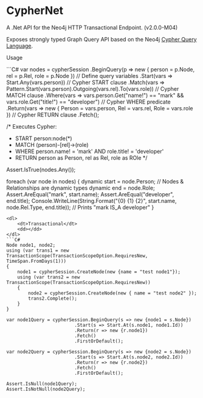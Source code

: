 CypherNet
=========

A .Net API for the Neo4j HTTP Transactional Endpoint. (v2.0.0-M04)

Exposes strongly typed Graph Query API based on the Neo4j [Cypher Query Language](http://docs.neo4j.org/chunked/milestone/cypher-query-lang.html).


<dl>
    <dt>Usage</dt>
    <dd></dd>
</dl>
```C#
var nodes = cypherSession
        .BeginQuery(p => new { person = p.Node, rel = p.Rel, role = p.Node }) // Define query variables
        .Start(vars => Start.Any(vars.person)) // Cypher START clause
        .Match(vars => Pattern.Start(vars.person).Outgoing(vars.rel).To(vars.role))  // Cypher MATCH clause
        .Where(vars => vars.person.Get<string>("name!") == "mark" && vars.role.Get<string>("title!") == "developer") // Cypher WHERE predicate
        .Return(vars => new { Person = vars.person, Rel = vars.rel, Role = vars.role }) // Cypher RETURN clause
        .Fetch();

/* Executes Cypher: 
 * START person:node(*) 
 * MATCH (person)-[rel]->(role) 
 * WHERE person.name! = 'mark' AND role.title! = 'developer' 
 * RETURN person as Person, rel as Rel, role as ROle
*/

Assert.IsTrue(nodes.Any());

foreach (var node in nodes)
{
    dynamic start = node.Person;  // Nodes & Relationships are dynamic types
    dynamic end = node.Role;
    Assert.AreEqual("mark", start.name);
    Assert.AreEqual("developer", end.title);
    Console.WriteLine(String.Format("{0} {1} {2}", start.name, node.Rel.Type, end.title)); // Prints "mark IS_A developer"
}
```
<dl>
    <dt>Transactional</dt>
    <dd></dd>
</dl>
```C#
Node node1, node2;
using (var trans1 = new TransactionScope(TransactionScopeOption.RequiresNew, TimeSpan.FromDays(1)))
{
	node1 = cypherSession.CreateNode(new {name = "test node1"});
	using (var trans2 = new TransactionScope(TransactionScopeOption.RequiresNew))
	{
		node2 = cypherSession.CreateNode(new { name = "test node2" });
		trans2.Complete();
	}
}

var node1Query = cypherSession.BeginQuery(s => new {node1 = s.Node})
						 .Start(s => Start.At(s.node1, node1.Id))
						 .Return(r => new {r.node1})
						 .Fetch()
						 .FirstOrDefault();

var node2Query = cypherSession.BeginQuery(s => new {node2 = s.Node})
						 .Start(s => Start.At(s.node2, node2.Id))
						 .Return(r => new {r.node2})
						 .Fetch()
						 .FirstOrDefault();

Assert.IsNull(node1Query);
Assert.IsNotNull(node2Query);
```
